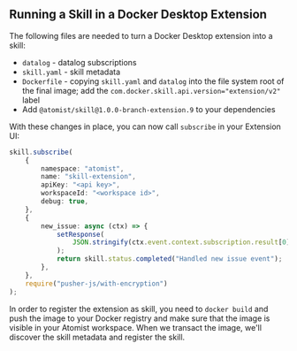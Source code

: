 ## Running a Skill in a Docker Desktop Extension

The following files are needed to turn a Docker Desktop extension into a skill:

-   `datalog` - datalog subscriptions
-   `skill.yaml` - skill metadata
-   `Dockerfile` - copying `skill.yaml` and `datalog` into the file system root
    of the final image; add the `com.docker.skill.api.version="extension/v2"`
    label
-   Add `@atomist/skill@1.0.0-branch-extension.9` to your dependencies

With these changes in place, you can now call `subscribe` in your Extension UI:

```typescript
skill.subscribe(
    {
        namespace: "atomist",
        name: "skill-extension",
        apiKey: "<api key>",
        workspaceId: "<workspace id>",
        debug: true,
    },
    {
        new_issue: async (ctx) => {
            setResponse(
                JSON.stringify(ctx.event.context.subscription.result[0][0])
            );
            return skill.status.completed("Handled new issue event");
        },
    },
    require("pusher-js/with-encryption")
);
```

In order to register the extension as skill, you need to `docker build` and push
the image to your Docker registry and make sure that the image is visible in
your Atomist workspace. When we transact the image, we'll discover the skill
metadata and register the skill.
